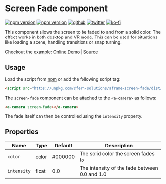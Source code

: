 # Screen Fade component
[![npm version](https://img.shields.io/npm/v/@fern-solutions/aframe-screen-fade.svg?style=flat-square)](https://www.npmjs.com/package/@fern-solutions/aframe-screen-fade)
[![npm version](https://img.shields.io/npm/l/@fern-solutions/aframe-screen-fade.svg?style=flat-square)](https://www.npmjs.com/package/@fern-solutions/aframe-screen-fade)
[![github](https://flat.badgen.net/badge/icon/github?icon=github&label)](https://github.com/mrxz/fern-aframe-components/)
[![twitter](https://flat.badgen.net/twitter/follow/noerihuisman)](https://twitter.com/noerihuisman)
[![ko-fi](https://img.shields.io/badge/ko--fi-buy%20me%20a%20coffee-ff5f5f?style=flat-square)](https://ko-fi.com/fernsolutions)

This component allows the screen to be faded to and from a solid color. The effect works in both desktop and VR mode. This can be used for situations like loading a scene, handling transitions or snap turning.

Checkout the example: [Online Demo](https://aframe-components.fern.solutions/screen-fade) | [Source](https://github.com/mrxz/fern-aframe-components/blob/main/screen-fade/example/index.html)

## Usage
Load the script from [npm](https://www.npmjs.com/package/@fern-solutions/aframe-screen-fade) or add the following script tag:
```HTML
<script src="https://unpkg.com/@fern-solutions/aframe-screen-fade/dist/screen-fade.umd.min.js"></script>
```

The `screen-fade` component can be attached to the `<a-camera>` as follows:
```HTML
<a-camera screen-fade></a-camera>
```

The fade itself can then be controlled using the `intensity` property.

## Properties
| Name | Type | Default |Description |
| ---- | ---- | ------- |----------- |
| `color` | color | #000000 | The solid color the screen fades to |
| `intensity` | float | 0.0 | The intensity of the fade between 0.0 and 1.0 |
